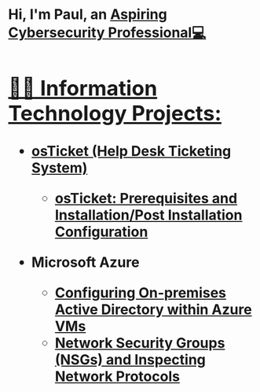 <h1>Hi, I'm Paul, an <a href=https://www.linkedin.com/in/paul-cabrera-001052205/> Aspiring Cybersecurity Professional💻


 <h2>👨‍💻 Information Technology Projects:</h2>

- <b>osTicket (Help Desk Ticketing System)</b>
  - [osTicket: Prerequisites and Installation/Post Installation Configuration](https://github.com/Paulca424/osticket-prereqs)
  
- <b>Microsoft Azure</b>
  - [Configuring On-premises Active Directory within Azure VMs](https://github.com/joshmadakorcc/configure-ad)
  - [Network Security Groups (NSGs) and Inspecting Network Protocols](https://github.com/joshmadakorcc/azure-network-protocols)
